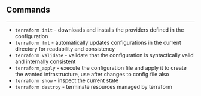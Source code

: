 ## Commands

___

-   `terraform init` -  downloads and installs the 
providers defined in the configuration
-   `terraform fmt` - automatically updates configurations in the current directory for readability and 
consistency
-   `terraform validate` - validate that the configuration is syntactically valid and internally consistent
-   `terraform_apply` - execute the configuration file and apply it to create the wanted 
infrastructure, use after changes to config file also
-   `terraform show` - inspect the current state
-   `terraform destroy` - terminate resources managed by terraform